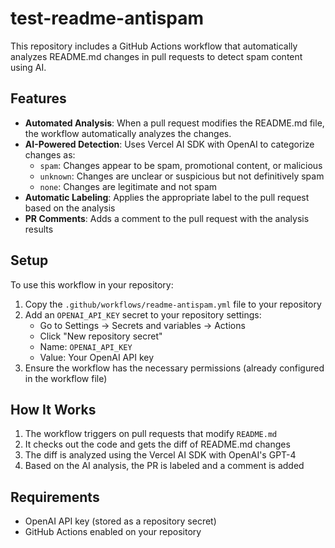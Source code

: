 # test-readme-antispam

This repository includes a GitHub Actions workflow that automatically analyzes README.md changes in pull requests to detect spam content using AI.

## Features

- **Automated Analysis**: When a pull request modifies the README.md file, the workflow automatically analyzes the changes.
- **AI-Powered Detection**: Uses Vercel AI SDK with OpenAI to categorize changes as:
  - `spam`: Changes appear to be spam, promotional content, or malicious
  - `unknown`: Changes are unclear or suspicious but not definitively spam
  - `none`: Changes are legitimate and not spam
- **Automatic Labeling**: Applies the appropriate label to the pull request based on the analysis
- **PR Comments**: Adds a comment to the pull request with the analysis results

## Setup

To use this workflow in your repository:

1. Copy the `.github/workflows/readme-antispam.yml` file to your repository
2. Add an `OPENAI_API_KEY` secret to your repository settings:
   - Go to Settings → Secrets and variables → Actions
   - Click "New repository secret"
   - Name: `OPENAI_API_KEY`
   - Value: Your OpenAI API key
3. Ensure the workflow has the necessary permissions (already configured in the workflow file)

## How It Works

1. The workflow triggers on pull requests that modify `README.md`
2. It checks out the code and gets the diff of README.md changes
3. The diff is analyzed using the Vercel AI SDK with OpenAI's GPT-4
4. Based on the AI analysis, the PR is labeled and a comment is added

## Requirements

- OpenAI API key (stored as a repository secret)
- GitHub Actions enabled on your repository